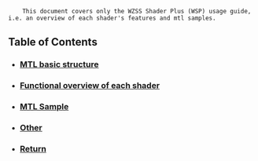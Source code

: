         This document covers only the WZSS Shader Plus (WSP) usage guide, i.e. an overview of each shader's features and mtl samples.

## Table of Contents
*  ### [MTL basic structure](./basic.md)
*  ### [Functional overview of each shader](./shaderFunc.md)
*  ### [MTL Sample](./mtl/)
*  ### [Other](./other.md)
*  ### [Return](../../READMEeng.md)